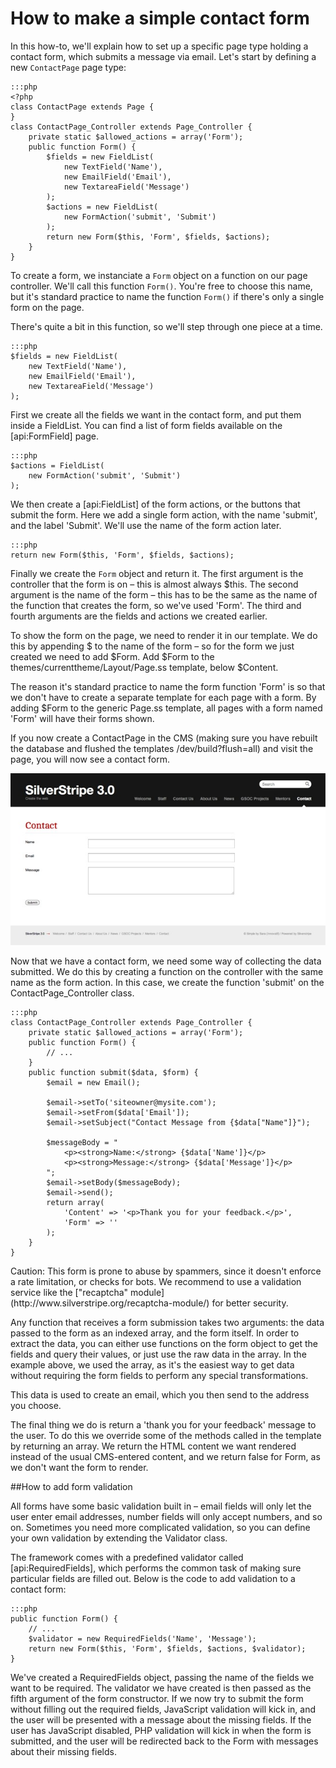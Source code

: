 # How to make a simple contact form

In this how-to, we'll explain how to set up a specific page type
holding a contact form, which submits a message via email.
Let's start by defining a new `ContactPage` page type:

	:::php
	<?php
	class ContactPage extends Page {
	}
	class ContactPage_Controller extends Page_Controller {
		private static $allowed_actions = array('Form');
		public function Form() { 
			$fields = new FieldList( 
				new TextField('Name'), 
				new EmailField('Email'), 
				new TextareaField('Message')
			); 
			$actions = new FieldList( 
				new FormAction('submit', 'Submit') 
			); 
			return new Form($this, 'Form', $fields, $actions); 
		}
	}

To create a form, we instanciate a `Form` object on a function on our page controller. We'll call this function `Form()`. You're free to choose this name, but it's standard practice to name the function `Form()` if there's only a single form on the page.

There's quite a bit in this function, so we'll step through one piece at a time.

	:::php
	$fields = new FieldList(
		new TextField('Name'),
		new EmailField('Email'),
		new TextareaField('Message')
	);

First we create all the fields we want in the contact form, and put them inside a FieldList. You can find a list of form fields available on the [api:FormField] page.

	:::php
	$actions = FieldList(
		new FormAction('submit', 'Submit')
	);

We then create a [api:FieldList] of the form actions, or the buttons that submit the form. Here we add a single form action, with the name 'submit', and the label 'Submit'. We'll use the name of the form action later.

	:::php
	return new Form($this, 'Form', $fields, $actions);

Finally we create the `Form` object and return it. The first argument is the controller that the form is on – this is almost always $this. The second argument is the name of the form – this has to be the same as the name of the function that creates the form, so we've used 'Form'. The third and fourth arguments are the fields and actions we created earlier.


To show the form on the page, we need to render it in our template. We do this by appending $ to the name of the form – so for the form we just created we need to add $Form. Add $Form to the themes/currenttheme/Layout/Page.ss template, below $Content.

The reason it's standard practice to name the form function 'Form' is so that we don't have to create a separate template for each page with a form. By adding $Form to the generic Page.ss template, all pages with a form named 'Form' will have their forms shown.

If you now create a ContactPage in the CMS (making sure you have rebuilt the database and flushed the templates /dev/build?flush=all) and visit the page, you will now see a contact form.

![](../../../_images/howto_contactForm.jpg)


Now that we have a contact form, we need some way of collecting the data submitted. We do this by creating a function on the controller with the same name as the form action. In this case, we create the function 'submit' on the ContactPage_Controller class.

	:::php
	class ContactPage_Controller extends Page_Controller {
		private static $allowed_actions = array('Form');
		public function Form() {
			// ...
		}
		public function submit($data, $form) { 
			$email = new Email(); 
			 
			$email->setTo('siteowner@mysite.com'); 
			$email->setFrom($data['Email']); 
			$email->setSubject("Contact Message from {$data["Name"]}"); 
			 
			$messageBody = " 
				<p><strong>Name:</strong> {$data['Name']}</p> 
				<p><strong>Message:</strong> {$data['Message']}</p> 
			"; 
			$email->setBody($messageBody); 
			$email->send(); 
			return array(
				'Content' => '<p>Thank you for your feedback.</p>',
				'Form' => ''
			);
		}
	}

<div class="hint" markdown="1">
	Caution: This form is prone to abuse by spammers,
	since it doesn't enforce a rate limitation, or checks for bots.
	We recommend to use a validation service like the ["recaptcha" module](http://www.silverstripe.org/recaptcha-module/)
	for better security.
</div>

Any function that receives a form submission takes two arguments: the data passed to the form as an indexed array, and the form itself. In order to extract the data, you can either use functions on the form object to get the fields and query their values, or just use the raw data in the array. In the example above, we used the array, as it's the easiest way to get data without requiring the form fields to perform any special transformations.

This data is used to create an email, which you then send to the address you choose.

The final thing we do is return a 'thank you for your feedback' message to the user. To do this we override some of the methods called in the template by returning an array. We return the HTML content we want rendered instead of the usual CMS-entered content, and we return false for Form, as we don't want the form to render.


##How to add form validation

All forms have some basic validation built in – email fields will only let the user enter email addresses, number fields will only accept numbers, and so on. Sometimes you need more complicated validation, so you can define your own validation by extending the Validator class.

The framework comes with a predefined validator called [api:RequiredFields], which performs the common task of making sure particular fields are filled out. Below is the code to add validation to a contact form:

	:::php
	public function Form() { 
		// ...
		$validator = new RequiredFields('Name', 'Message');
		return new Form($this, 'Form', $fields, $actions, $validator); 
	}

We've created a RequiredFields object, passing the name of the fields we want to be required. The validator we have created is then passed as the fifth argument of the form constructor. If we now try to submit the form without filling out the required fields, JavaScript validation will kick in, and the user will be presented with a message about the missing fields. If the user has JavaScript disabled, PHP validation will kick in when the form is submitted, and the user will be redirected back to the Form with messages about their missing fields.

